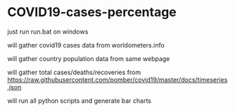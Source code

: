 # COVID19-cases-percentage

just run run.bat on windows

will gather covid19 cases data from worldometers.info

will gather country population data from same webpage

will gather total cases/deaths/recoveries from https://raw.githubusercontent.com/pomber/covid19/master/docs/timeseries.json

will run all python scripts and generate bar charts 
